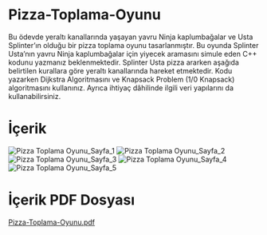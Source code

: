 # Pizza-Toplama-Oyunu

Bu ödevde yeraltı kanallarında yaşayan yavru Ninja kaplumbağalar ve Usta Splinter’ın olduğu bir pizza toplama oyunu tasarlanmıştır. 
Bu oyunda Splinter Usta’nın yavru Ninja kaplumbağalar için yiyecek aramasını simule eden C++ kodunu yazmanız beklenmektedir. 
Splinter Usta pizza ararken aşağıda belirtilen kurallara göre yeraltı kanallarında hareket etmektedir. 
Kodu yazarken Dijkstra Algoritmasını ve Knapsack Problem (1/0 Knapsack) algoritmasını kullanınız. 
Ayrıca ihtiyaç dâhilinde ilgili veri yapılarını da kullanabilirsiniz.

# İçerik

![Pizza Toplama Oyunu_Sayfa_1](https://user-images.githubusercontent.com/50529546/124367835-794e9c00-dc63-11eb-8bd1-354f4072b552.jpg)
![Pizza Toplama Oyunu_Sayfa_2](https://user-images.githubusercontent.com/50529546/124367836-7a7fc900-dc63-11eb-83b5-1019074e78c9.jpg)
![Pizza Toplama Oyunu_Sayfa_3](https://user-images.githubusercontent.com/50529546/124367840-7ce22300-dc63-11eb-9b46-91b07d1f9cbf.jpg)
![Pizza Toplama Oyunu_Sayfa_4](https://user-images.githubusercontent.com/50529546/124367841-7eabe680-dc63-11eb-9336-a8bd113cbc7f.jpg)
![Pizza Toplama Oyunu_Sayfa_5](https://user-images.githubusercontent.com/50529546/124367842-7f447d00-dc63-11eb-953d-82db05f7cd70.jpg)

# İçerik PDF Dosyası
[Pizza-Toplama-Oyunu.pdf](https://github.com/bhrcfth42/Pizza-Toplama-Oyunu/files/6759087/2020.guz.Algoritma.Tasarimi.ve.Analizi.Odev2.pdf)
